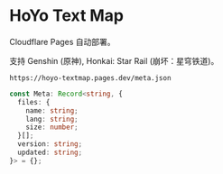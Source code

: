 
# HoYo Text Map

Cloudflare Pages 自动部署。

支持 Genshin (原神), Honkai: Star Rail (崩坏：星穹铁道)。

`https://hoyo-textmap.pages.dev/meta.json`

```ts
const Meta: Record<string, {
  files: {
    name: string;
    lang: string;
    size: number;
  }[];
  version: string;
  updated: string;
}> = {};
```